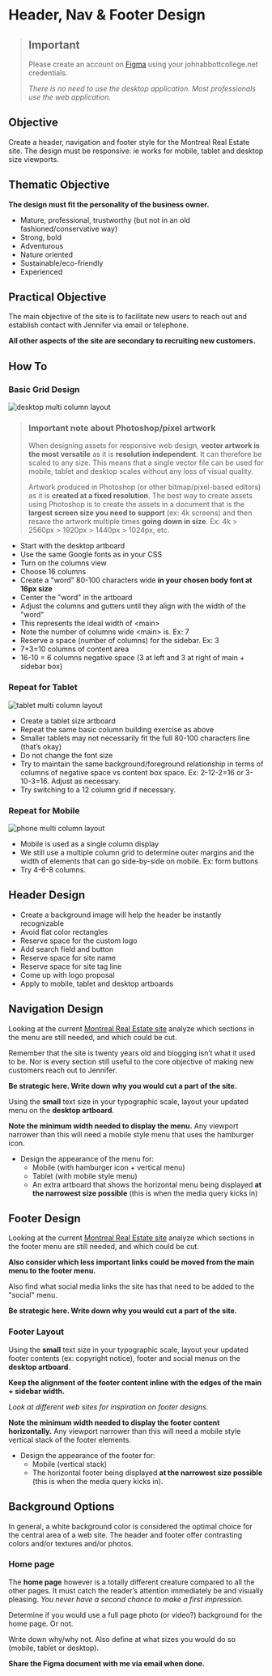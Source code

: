 # Header, Nav & Footer Design

<blockquote>

## Important

Please create an account on [Figma](https://www.figma.com) using your johnabbottcollege.net credentials. 

*There is no need to use the desktop application. Most professionals use the web application.* 

</blockquote>

## Objective

Create a header, navigation and footer style for the Montreal Real Estate site. The design must be responsive: ie works for mobile, tablet and desktop size viewports. 

## Thematic Objective

**The design must fit the personality of the business owner.**

- Mature, professional, trustworthy (but not in an old fashioned/conservative way)
- Strong, bold
- Adventurous 
- Nature oriented 
- Sustainable/eco-friendly
- Experienced

## Practical Objective 

The main objective of the site is to facilitate new users to reach out and establish contact with Jennifer via email or telephone. 

**All other aspects of the site are secondary to recruiting new customers.**

## How To 

### Basic Grid Design

![desktop multi column layout](./week-12/desktop-column-layout.png)

<blockquote>

### Important note about Photoshop/pixel artwork

When designing assets for responsive web design, **vector artwork is the most versatile** as it is **resolution independent**. It can therefore be scaled to any size. This means that a single vector file can be used for mobile, tablet and desktop scales without any loss of visual quality.

Artwork produced in Photoshop (or other bitmap/pixel-based editors) as it is **created at a fixed resolution**. The best way to create assets using Photoshop is to create the assets in a document that is the **largest screen size you need to support** (ex: 4k screens) and then resave the artwork multiple times **going down in size**. Ex: 4k > 2560px > 1920px > 1440px > 1024px, etc.


</blockquote>

- Start with the desktop artboard
- Use the same Google fonts as in your CSS
- Turn on the columns view 
- Choose 16 columns
- Create a "word" 80-100 characters wide **in your chosen body font at 16px size**
- Center the "word" in the artboard
- Adjust the columns and gutters until they align with the width of the "word"
- This represents the ideal width of \<main>
- Note the number of columns wide \<main> is. Ex: 7
- Reserve a space (number of columns) for the sidebar. Ex: 3
- 7+3=10 columns of content area
- 16-10 = 6 columns negative space (3 at left and 3 at right of main + sidebar box)

### Repeat for Tablet

![tablet multi column layout](./week-12/tablet-column-layout.png)

- Create a tablet size artboard
- Repeat the same basic column building exercise as above
- Smaller tablets may not necessarily fit the full 80-100 characters line (that’s okay)
- Do not change the font size
- Try to maintain the same background/foreground relationship in terms of columns of negative space vs content box space. Ex: 2-12-2=16 or 3-10-3=16. Adjust as necessary. 
- Try switching to a 12 column grid if necessary. 

### Repeat for Mobile

![phone multi column layout](./week-12/phone-column-layout.png)


- Mobile is used as a single column display
- We still use a multiple column grid to determine outer margins and the width of elements that can go side-by-side on mobile. Ex: form buttons
- Try 4-6-8 columns. 

## Header Design

- Create a background image will help the header be instantly recognizable 
- Avoid flat color rectangles 
- Reserve space for the custom logo
- Add search field and button
- Reserve space for site name
- Reserve space for site tag line
- Come up with logo proposal
- Apply to mobile, tablet and desktop artboards


## Navigation Design

Looking at the current [Montreal Real Estate site](https://www.montreal-realestate.ca) analyze which sections in the menu are still needed, and which could be cut. 

Remember that the site is twenty years old and blogging isn’t what it used to be. Nor is every section still useful to the core objective of making new customers reach out to Jennifer. 

**Be strategic here. Write down why you would cut a part of the site.**

Using the **small** text size in your typographic scale, layout your updated menu on the **desktop artboard**. 

**Note the minimum width needed to display the menu.** Any viewport narrower than this will need a mobile style menu that uses the hamburger icon. 

- Design the appearance of the menu for:
    - Mobile (with hamburger icon + vertical menu)
    - Tablet (with mobile style menu)
    - An extra artboard that shows the horizontal menu being displayed **at the narrowest size possible** (this is when the media query kicks in)


## Footer Design

Looking at the current [Montreal Real Estate site](https://www.montreal-realestate.ca) analyze which sections in the footer menu are still needed, and which could be cut. 

**Also consider which less important links could be moved from the main menu to the footer menu.**

Also find what social media links the site has that need to be added to the "social" menu. 

**Be strategic here. Write down why you would cut a part of the site.**

### Footer Layout

Using the **small** text size in your typographic scale, layout your updated footer contents (ex: copyright notice), footer and social menus on the **desktop artboard**. 

**Keep the alignment of the footer content inline with the edges of the main + sidebar width.**

*Look at different web sites for inspiration on footer designs.* 

**Note the minimum width needed to display the footer content horizontally.** Any viewport narrower than this will need a mobile style vertical stack of the footer elements. 

- Design the appearance of the footer for:
    - Mobile (vertical stack)
    - The horizontal footer being displayed **at the narrowest size possible** (this is when the media query kicks in).

## Background Options

In general, a white background color is considered the optimal choice for the central area of a web site. The header and footer offer contrasting colors and/or textures and/or photos. 

### Home page

The **home page** however is a totally different creature compared to all the other pages. It must catch the reader’s attention immediately be and visually pleasing. *You never have a second chance to make a first impression.* 

Determine if you would use a full page photo (or video?) background for the home page. Or not. 

Write down why/why not. Also define at what sizes you would do so (mobile, tablet or desktop).

**Share the Figma document with me via email when done.**

